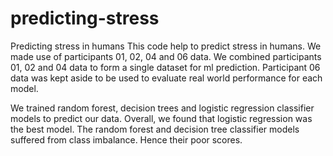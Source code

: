 # predicting-stress
Predicting stress in humans
This code help to predict stress in humans. We made use of participants 01, 02, 04 and 06 data. We combined participants 01, 02 and 04 data to form a single dataset for ml prediction. Participant 06 data was kept aside to be used to evaluate real world performance for each model. 

We trained random forest, decision trees and logistic regression classifier models to predict our data. Overall, we found that logistic regression was the best model. The random forest and decision tree classifier models suffered from class imbalance. Hence their poor scores. 
